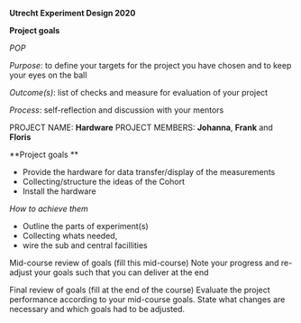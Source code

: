 **Utrecht Experiment Design 2020**

**Project goals**

*POP*


*Purpose*: to define your targets for the project you have chosen and to keep your eyes on the ball

*Outcome(s)*: list of checks and measure for evaluation of your project

*Process*: self-reflection and discussion with your mentors

PROJECT NAME: **Hardware**
PROJECT MEMBERS: **Johanna**, **Frank** and **Floris**

**Project goals **

- Provide the hardware for data transfer/display​ of the measurements
- Collecting/structure the ideas of the Cohort ​
- Install the hardware ​

*How to achieve them*

- Outline the parts of experiment(s)​
- Collecting whats needed,​
- wire the sub and central facillities ​


Mid-course review of goals (fill this mid-course)
Note your progress and re-adjust your goals such that you can deliver at the end

Final review of goals (fill at the end of the course)
Evaluate the project performance according to your mid-course goals. State what changes are necessary and which goals had to be adjusted.